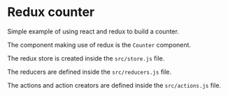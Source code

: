 # Redux counter

Simple example of using react and redux to build a counter.

The component making use of redux is the `Counter` component.

The redux store is created inside the `src/store.js` file.

The reducers are defined inside the `src/reducers.js` file.

The actions and action creators are defined inside the `src/actions.js` file.
